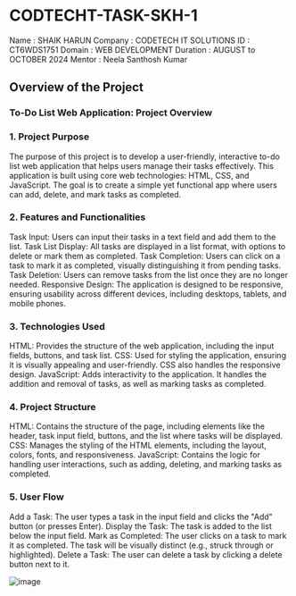 # CODTECHT-TASK-SKH-1
Name : SHAIK HARUN 
Company : CODETECH IT SOLUTIONS
ID : CT6WDS1751
Domain : WEB DEVELOPMENT
Duration : AUGUST to OCTOBER 2024
Mentor : Neela Santhosh Kumar

## Overview of the Project

###  To-Do List Web Application: Project Overview 
### 1. Project Purpose
The purpose of this project is to develop a user-friendly, interactive to-do list web application that helps users manage their tasks effectively. This application is built using core web technologies: HTML, CSS, and JavaScript. The goal is to create a simple yet functional app where users can add, delete, and mark tasks as completed.

### 2. Features and Functionalities
Task Input: Users can input their tasks in a text field and add them to the list.
Task List Display: All tasks are displayed in a list format, with options to delete or mark them as completed.
Task Completion: Users can click on a task to mark it as completed, visually distinguishing it from pending tasks.
Task Deletion: Users can remove tasks from the list once they are no longer needed.
Responsive Design: The application is designed to be responsive, ensuring usability across different devices, including desktops, tablets, and mobile phones.
### 3. Technologies Used
HTML: Provides the structure of the web application, including the input fields, buttons, and task list.
CSS: Used for styling the application, ensuring it is visually appealing and user-friendly. CSS also handles the responsive design.
JavaScript: Adds interactivity to the application. It handles the addition and removal of tasks, as well as marking tasks as completed.
### 4. Project Structure
HTML: Contains the structure of the page, including elements like the header, task input field, buttons, and the list where tasks will be displayed.
CSS: Manages the styling of the HTML elements, including the layout, colors, fonts, and responsiveness.
JavaScript: Contains the logic for handling user interactions, such as adding, deleting, and marking tasks as completed.
 ### 5. User Flow
Add a Task: The user types a task in the input field and clicks the "Add" button (or presses Enter).
Display the Task: The task is added to the list below the input field.
Mark as Completed: The user clicks on a task to mark it as completed. The task will be visually distinct (e.g., struck through or highlighted).
Delete a Task: The user can delete a task by clicking a delete button next to it.


![image](https://github.com/user-attachments/assets/119e6f27-4fc7-4390-b108-9c481e67749e)

